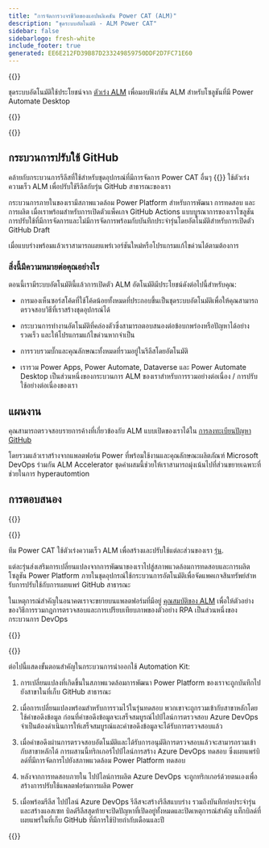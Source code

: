 ```yaml
---
title: "การจัดการวงจรชีวิตของแอปพลิเคชัน Power CAT (ALM)"
description: "ชุดระบบอัตโนมัติ - ALM Power CAT"
sidebar: false
sidebarlogo: fresh-white
include_footer: true
generated: EE6E212FD39B87D233249859750DDF2D7FC71E60
---
```


{{<slideStyles>}}

<div class="optional">

ชุดระบบอัตโนมัติใช้ประโยชน์จาก [ตัวเร่ง ALM](https://aka.ms/aa4pp) เพื่อมอบฟังก์ชัน ALM สําหรับโซลูชันที่มี Power Automate Desktop

</div>

{{<presentation slides="1,2">}}


<div class="optional">

{{<presentationStyles>}}

## กระบวนการปรับใช้ GitHub

คล้ายกับกระบวนการรีลีสที่ใช้สําหรับชุดอุปกรณ์ที่มีการจัดการ Power CAT อื่นๆ {{<product-name>}} ใช้ตัวเร่งความเร็ว ALM เพื่อปรับใช้รีลีสกับรุ่น GitHub สาธารณะของเรา

กระบวนการภายในของเรามีสภาพแวดล้อม Power Platform สําหรับการพัฒนา การทดสอบ และการผลิต เมื่อเราพร้อมสําหรับการเปิดตัวแพ็คเกจ GitHub Actions แบบบูรณาการของเราโซลูชันการปรับใช้ที่มีการจัดการและไม่มีการจัดการพร้อมกับบันทึกประจํารุ่นโดยอัตโนมัติสําหรับการเปิดตัว GitHub Draft

เมื่อแบบร่างพร้อมแล้วเราสามารถเผยแพร่เวอร์ชันใหม่หรือโปรแกรมแก้ไขด่วนได้ตามต้องการ

### สิ่งนี้มีความหมายต่อคุณอย่างไร

ตอนนี้เรามีระบบอัตโนมัตินี้แล้วการเปิดตัว ALM อัตโนมัติมีประโยชน์ดังต่อไปนี้สําหรับคุณ:

- การมองเห็นซอร์สโค้ดที่ใช้โค้ดน้อยทั้งหมดที่ประกอบขึ้นเป็นชุดระบบอัตโนมัติเพื่อให้คุณสามารถตรวจสอบวิธีที่เราสร้างชุดอุปกรณ์ได้

- กระบวนการทํางานอัตโนมัติที่คล่องตัวซึ่งสามารถตอบสนองต่อข้อบกพร่องหรือปัญหาได้อย่างรวดเร็ว และให้โปรแกรมแก้ไขด่วนหากจําเป็น

- การรวบรวมบั๊กและคุณลักษณะทั้งหมดที่รวมอยู่ในรีลีสโดยอัตโนมัติ

- เรารวม Power Apps, Power Automate, Dataverse และ Power Automate Desktop เป็นส่วนหนึ่งของกระบวนการ ALM ของเราสําหรับการรวมอย่างต่อเนื่อง / การปรับใช้อย่างต่อเนื่องของเรา

## แผนงาน

คุณสามารถตรวจสอบรายการค้างที่เกี่ยวข้องกับ ALM แบบเปิดของเราได้ใน [การลงทะเบียนปัญหา GitHub](https://github.com/microsoft/powercat-automation-kit/issues?q=is%3Aissue+is%3Aopen+label%3Aalm)

โดยรวมแล้วเราสร้างจากแพลตฟอร์ม Power ที่พร้อมใช้งานและคุณลักษณะผลิตภัณฑ์ Microsoft DevOps ร่วมกัน ALM Accelerator ชุดค่าผสมนี้ช่วยให้เราสามารถมุ่งเน้นไปที่ส่วนขยายเฉพาะที่ช่วยในการ hyperautomtion

## การตอบสนอง

{{<questions name="/content/th/features/alm/powercat.json" completed="ขอขอบคุณที่ให้ข้อเสนอแนะ" showNavigationButtons="false" locale="th">}}

</div>

{{<slide  id="slide1" audio="features/alm/powercat/overview.mp3" description="Power CAT ALM Overview" localImage="/images/illustrations/alm-roadmap-2022-11.svg" >}}

ทีม Power CAT ใช้ตัวเร่งความเร็ว ALM เพื่อสร้างและปรับใช้แต่ละส่วนของเรา [รุ่น](https://github.com/microsoft/powercat-automation-kit/releases).

แต่ละรุ่นส่งเสริมการเปลี่ยนแปลงจากการพัฒนาของเราไปสู่สภาพแวดล้อมการทดสอบและการผลิต โซลูชัน Power Platform ภายในชุดอุปกรณ์ใช้กระบวนการอัตโนมัติเพื่อจัดแพคเกจสินทรัพย์สําหรับการปรับใช้กับการเผยแพร่ GitHub สาธารณะ

ในเหตุการณ์สําคัญในอนาคตเราจะขยายบนแพลตฟอร์มที่มีอยู่ [คุณสมบัติของ ALM](/th/features/alm) เพื่อให้ตัวอย่างของวิธีการรวมกฎการตรวจสอบและการเปรียบเทียบภาพของตัวอย่าง RPA เป็นส่วนหนึ่งของกระบวนการ DevOps  

{{</slide>}}

{{<slide  id="slide2" audio="features/alm/powercat/release-process.mp3" description="Power CAT Automation Kit Release Checker" localImage="/images/illustrations/alm-powercat-process.svg" >}}

ต่อไปนี้แสดงขั้นตอนสําคัญในกระบวนการนําออกใช้ Automation Kit:

1. การเปลี่ยนแปลงที่เกิดขึ้นในสภาพแวดล้อมการพัฒนา Power Platform ของเราจะถูกบันทึกไปยังสาขาในที่เก็บ GitHub สาธารณะ

2. เมื่อการเปลี่ยนแปลงพร้อมสําหรับการรวมไว้ในรุ่นทดสอบ พวกเขาจะถูกรวมเข้ากับสาขาหลักโดยใช้คําขอดึงข้อมูล ก่อนที่คําขอดึงข้อมูลจะเสร็จสมบูรณ์ไปป์ไลน์การตรวจสอบ Azure DevOps จําเป็นต้องดําเนินการให้เสร็จสมบูรณ์และคําขอดึงข้อมูลจะได้รับการตรวจสอบแล้ว

3. เมื่อคําขอดึงผ่านการตรวจสอบอัตโนมัติและได้รับการอนุมัติการตรวจสอบแล้วจะสามารถรวมเข้ากับสาขาหลักได้ การผสานนี้ทริกเกอร์ไปป์ไลน์การสร้าง Azure DevOps ทดสอบ ซึ่งเผยแพร่บิลด์ที่มีการจัดการไปยังสภาพแวดล้อม Power Platform ทดสอบ

4. หลังจากการทดสอบภายใน ไปป์ไลน์การผลิต Azure DevOps จะถูกทริกเกอร์ด้วยตนเองเพื่อสร้างการปรับใช้แพลตฟอร์มการผลิต Power

5. เมื่อพร้อมรีลีส ไปป์ไลน์ Azure DevOps รีลีสจะสร้างรีลีสแบบร่าง รวมถึงบันทึกย่อประจํารุ่นและสร้างแอสเซท บิลด์รีลีสสุดท้ายจะปิดปัญหาที่เปิดอยู่ทั้งหมดและปิดเหตุการณ์สําคัญ แท็กบิลด์ที่เผยแพร่ในที่เก็บ GitHub ที่มีการใช้ป้ายกํากับเดือนและปี

{{</slide>}}
